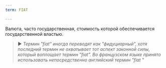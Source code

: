 ```yaml
---
term: FIAT

---
```

Валюта, часто государственная, стоимость которой обеспечивается государственной властью.

> ► *Термин "fiat" иногда переводят как "фидуциарный", хотя последний термин не охватывает тот аспект законной силы, который воплощает термин "fiat". Во французском языке принято использовать непосредственно английский термин "fiat "*